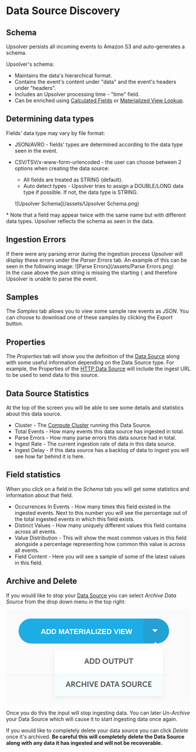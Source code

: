 # Data Source Discovery

## Schema

Upsolver persists all incoming events to Amazon S3 and auto-generates a schema.

Upsolver's schema:

* Maintains the data's hierarchical format.
* Contains the event's content under "data" and the event's headers under "headers".
* Includes an Upsolver  processing time - "time" field.
* Can be enriched using [Calculated Fields](/calculated-fields.md) or [Materialized View Lookup](/materialized-view-lookup.md).

## Determining data types

Fields' data type may vary by file format:

* JSON/AVRO - fields' types are determined according to the data type seen in the event.
* CSV/TSV/x-www-form-urlencoded - the user can choose between 2 options when creating the data source:

  * All fields are treated as STRING \(default\).
  * Auto detect types - Upsolver tries to assign a DOUBLE/LONG data type if possible. If not, the data type is STRING.

  ![Upsolver Schema](/assets/Upsolver Schema.png)

\* Note that a field may appear twice with the same name but with different data types. Upsolver reflects the schema as seen in the data.

## Ingestion Errors

If there were any parsing error during the ingestion process Upsolver will display these errors under the _Parser Errors_ tab. An example of this can be seen in the following image: ![Parse Errors](/assets/Parse Errors.png)  
In the case above the _json_ string is missing the starting `{` and therefore Upsolver is unable to parse the event.

## Samples

The _Samples_ tab allows you to view some sample raw events as _JSON_. You can choose to download one of these samples by clicking the _Export_ button.

## Properties

The _Properties_ tab will show you the definition of the [Data Source](README.md) along with some useful information depending on the Data Source type. For example, the Properties of the [HTTP Data Source](http-input.md) will include the ingest URL to be used to send data to this source.

## Data Source Statistics

At the top of the screen you will be able to see some details and statistics about this data source.

* Cluster - The [Compute Cluster](/Clusters/compute.md) running this Data Source.
* Total Events - How many events this data source has ingested in total.
* Parse Errors - How many parse errors this data source had in total.
* Ingest Rate - The current ingestion rate of data in this data source.
* Ingest Delay - If this data source has a backlog of data to ingest you will see how far behind it is here.

## Field statistics

When you click on a field in the _Schema_ tab you will get some statistics and information about that field.

* Occurrences In Events - How many times this field existed in the ingested events. Next to this number you will see the percentage out of the total ingested events in which this field exists.
* Distinct Values - How many uniquely different values this field contains across all events.
* Value Distribution - This will show the most common values in this field alongside a percentage representing how common this value is across all events.
* Field Content - Here you will see a sample of some of the latest values in this field.

## Archive and Delete

If you would like to stop your [Data Source](README.md) you can select _Archive Data Source_ from the drop down menu in the top right:

<img src="/assets/Archive Data Source.png"/>

Once you do this the input will stop ingesting data. You can later _Un-Archive_ your Data Source which will cause it to start ingesting data once again.

If you would like to completely delete your data source you can click _Delete_ once it's archived. **Be careful this will completely delete the Data Source along with any data it has ingested and will not be recoverable.**
